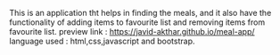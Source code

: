This is an application tht helps in finding the meals, and it also have the functionality of adding items to favourite list
and removing items from favourite list.
preview link : https://javid-akthar.github.io/meal-app/ language used : html,css,javascript and bootstrap.

